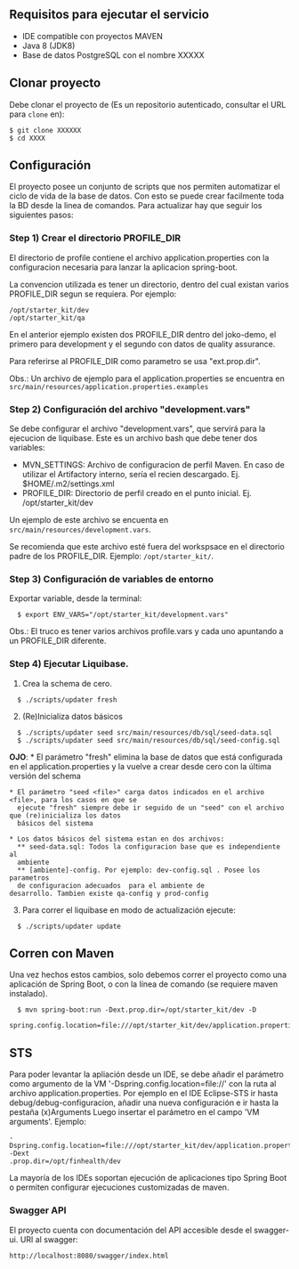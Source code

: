 ## Requisitos para ejecutar el servicio

* IDE compatible con proyectos MAVEN
* Java 8 (JDK8)
* Base de datos PostgreSQL con el nombre XXXXX

## Clonar proyecto

Debe clonar el proyecto de (Es un repositorio autenticado, consultar el URL para `clone` en):

```shell
$ git clone XXXXXX
$ cd XXXX
```

## Configuración
El proyecto posee un conjunto de scripts que nos permiten automatizar el ciclo
 de vida de la base de datos. Con esto se puede crear facilmente toda la BD 
 desde la linea de comandos. Para actualizar hay que seguir los siguientes 
 pasos:
  
 ### Step 1) Crear el directorio PROFILE_DIR
 El directorio de profile contiene el archivo application.properties con la 
 configuracion necesaria para lanzar la aplicacion spring-boot.
 
 La convencion utilizada es tener un directorio, dentro del cual existan 
 varios PROFILE_DIR segun se requiera. Por ejemplo:
 ```shell
 /opt/starter_kit/dev
 /opt/starter_kit/qa
 ```
 
 En el anterior ejemplo existen dos PROFILE_DIR dentro del joko-demo, el 
 primero para development y el segundo con datos de quality assurance.
 
 Para referirse al PROFILE_DIR como parametro se usa "ext.prop.dir".
 
 Obs.: Un archivo de ejemplo para el application.properties se encuentra en 
 `src/main/resources/application.properties.examples`
  
  ### Step 2) Configuración del archivo "development.vars"
  
  Se debe configurar el archivo "development.vars", que servirá para la 
  ejecucion de liquibase. Este es un archivo bash que debe tener dos variables: 
  
  - MVN_SETTINGS: Archivo de configuracion de perfil Maven. En caso de utilizar
   el Artifactory interno, sería el recien descargado. Ej. $HOME/.m2/settings.xml
  - PROFILE_DIR: Directorio de perfil creado en el punto inicial. Ej. 
  /opt/starter_kit/dev
  
  Un ejemplo de este archivo se encuenta en `src/main/resources/development.vars`.
  
  Se recomienda que este archivo esté fuera del workspsace en el directorio 
  padre de los PROFILE_DIR. Ejemplo: ``/opt/starter_kit/``.
  
  ### Step 3) Configuración de variables de entorno
  Exportar variable, desde la terminal:
  ```shell
    $ export ENV_VARS="/opt/starter_kit/development.vars"
  ```
  Obs.: El truco es tener varios archivos profile.vars y cada uno apuntando a
   un PROFILE_DIR diferente. 
   
  ### Step 4) Ejecutar Liquibase.
  
  1. Crea la schema de cero.
  ```shell
    $ ./scripts/updater fresh
  ```
  2. (Re)Inicializa datos básicos
  ```shell
    $ ./scripts/updater seed src/main/resources/db/sql/seed-data.sql
    $ ./scripts/updater seed src/main/resources/db/sql/seed-config.sql
  ```
  **OJO**:
    * El parámetro "fresh" elimina la base de datos que está configurada en el application.properties
      y la vuelve a crear desde cero con la última versión del schema
  
    * El parámetro "seed <file>" carga datos indicados en el archivo <file>, para los casos en que se
      ejecute "fresh" siempre debe ir seguido de un "seed" con el archivo que (re)inicializa los datos
      básicos del sistema 
  
    * Los datos básicos del sistema estan en dos archivos:
      ** seed-data.sql: Todos la configuracion base que es independiente al 
      ambiente
      ** [ambiente]-config. Por ejemplo: dev-config.sql . Posee los parametros 
      de configuracion adecuados  para el ambiente de
    desarrollo. Tambien existe qa-config y prod-config
  
  3. Para correr el liquibase en modo de actualización ejecute:
  ```shell
    $ ./scripts/updater update
  ```
  
  
  

## Corren con Maven

Una vez hechos estos cambios, solo debemos correr el proyecto como una 
aplicación de Spring Boot, o con la línea de comando (se requiere maven instalado).

```shell
  $ mvn spring-boot:run -Dext.prop.dir=/opt/starter_kit/dev -D 
  spring.config.location=file:///opt/starter_kit/dev/application.properties
```

STS
----
Para poder levantar la apliación desde un IDE, se debe añadir el parámetro 
como argumento de la VM '-Dspring.config.location=file://'
 con la ruta al archivo  application.properties. Por ejemplo en el IDE 
 Eclipse-STS  ir hasta debug/debug-configuracion,
 añadir una nueva configuración e ir hasta la pestaña (x)Arguments Luego 
 insertar el parámetro en el campo 'VM arguments'. Ejemplo:

    -Dspring.config.location=file:///opt/starter_kit/dev/application.properties -Dext
    .prop.dir=/opt/finhealth/dev


La mayoría de los IDEs soportan ejecución de aplicaciones tipo Spring Boot o 
permiten configurar ejecuciones customizadas de maven.

### Swagger API
El proyecto cuenta con documentación del API accesible desde el swagger-ui. URI al swagger:

    http://localhost:8080/swagger/index.html
